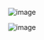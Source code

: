 ![image](https://github.com/user-attachments/assets/32ee8ab4-47a5-4353-b07c-fae89448e458)

![image](https://github.com/user-attachments/assets/4be0c515-7bce-44d8-a411-d07498bfacba)
